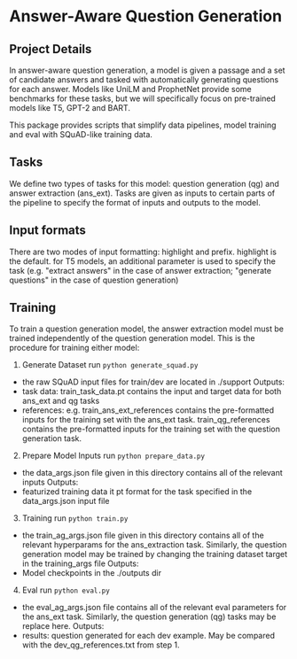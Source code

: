 # Answer-Aware Question Generation


## Project Details
In answer-aware question generation, a model is given a passage and a set of candidate answers and tasked with automatically generating questions for each answer. Models like UniLM and ProphetNet provide some benchmarks for these tasks, but we will specifically focus on pre-trained models like T5, GPT-2 and BART.

This package provides scripts that simplify data pipelines, model training and eval with SQuAD-like training data.

## Tasks
We define two types of tasks for this model: question generation (qg) and answer extraction (ans_ext). Tasks are given as inputs to certain parts of the pipeline to specify the format of inputs and outputs to the model.

## Input formats
There are two modes of input formatting: highlight and prefix. highlight is the default. for T5 models, an additional parameter is used to specify the task (e.g. "extract answers" in the case of answer extraction; "generate questions" in the case of question generation)

## Training

To train a question generation model, the answer extraction model must be trained independently of the question generation model. This is the procedure for training either model:

1. Generate Dataset
run `python generate_squad.py`
- the raw SQuAD input files for train/dev are located in ./support
Outputs:
- task data: train_task_data.pt contains the input and target data for both ans_ext and qg tasks
- references: e.g. train_ans_ext_references contains the pre-formatted inputs for the training set with the ans_ext task. train_qg_references contains the pre-formatted inputs for the training set with the question generation task.

2. Prepare Model Inputs
run `python prepare_data.py`
- the data_args.json file given in this directory contains all of the relevant inputs
Outputs:
- featurized training data it pt format for the task specified in the data_args.json input file

3. Training
run `python train.py`
- the train_ag_args.json file given in this directory contains all of the relevant hyperparams for the ans_extraction task. Similarly, the question generation model may be trained by changing the training dataset target in the training_args file
Outputs:
- Model checkpoints in the ./outputs dir

4. Eval
run `python eval.py`
- the eval_ag_args.json file contains all of the relevant eval parameters for the ans_ext task. Similarly, the question generation (qg) tasks may be replace here.
Outputs:
- results: question generated for each dev example. May be compared with the dev_qg_references.txt from step 1.
